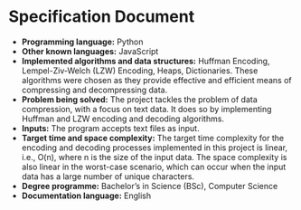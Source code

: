 # Specification Document

- **Programming language:** Python
- **Other known languages:** JavaScript
- **Implemented algorithms and data structures:** Huffman Encoding, Lempel-Ziv-Welch (LZW) Encoding, Heaps, Dictionaries. These algorithms were chosen as they provide effective and efficient means of compressing and decompressing data.
- **Problem being solved:** The project tackles the problem of data compression, with a focus on text data. It does so by implementing Huffman and LZW encoding and decoding algorithms.
- **Inputs:** The program accepts text files as input.
- **Target time and space complexity:** The target time complexity for the encoding and decoding processes implemented in this project is linear, i.e., O(n), where n is the size of the input data. The space complexity is also linear in the worst-case scenario, which can occur when the input data has a large number of unique characters.
- **Degree programme:** Bachelor’s in Science (BSc), Computer Science
- **Documentation language:** English
